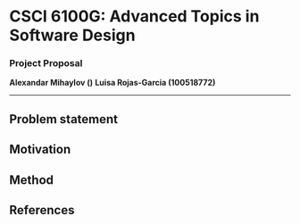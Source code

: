 # CSCI 6100G: Advanced Topics in Software Design

### Project Proposal 

**Alexandar Mihaylov ()**
**Luisa Rojas-Garcia (100518772)**

---

## Problem statement
## Motivation
## Method
## References